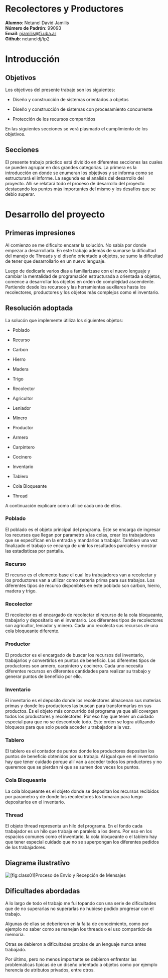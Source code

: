 Recolectores y Productores
============

**Alumno**:  Netanel David Jamilis           
**Número de Padrón**: 99093            
**Email**: njamilis@fi.uba.ar  
**Github**: netaneldj/tp2


Introducción
============

Objetivos
---------

Los objetivos del presente trabajo son los siguientes:

-   Diseño y construcción de sistemas orientados a objetos

-   Diseño y construcción de sistemas con procesamiento concurrente

-   Protección de los recursos compartidos

En las siguientes secciones se verá plasmado el cumplimiento de los
objetivos.

Secciones
---------

El presente trabajo práctico está dividido en diferentes secciones las cuales se pueden agrupar en dos grandes categorías. La primera es la introducción en donde se enumeran los objetivos y se informa como se estructurará el informe. La segunda es el analisis del desarrollo del proyecto. Allí se relatará todo el proceso de desarrollo del proyecto destacando los puntos más importantes del mismo y los desafios que se debio superar.

Desarrollo del proyecto
==========================

Primeras impresiones
------------------------

Al comienzo se me dificulto encarar la solución. No sabía por donde empezar a desarrollarla. En este trabajo además de sumarse la dificultad del manejo de Threads y el diseño orientado a objetos, se sumo la dificultad de tener que desarrollarlo en un nuevo lenguaje. 

Luego de dedicarle varios dias a familiarizase con el nuevo lenguaje y cambiar la mentalidad de programación estructurada a orientada a objetos, comence a desarrollar los objetos en orden de complejidad ascendente. Partiendo desde los recursos y las herramientas auxiliares hasta los recolectores, productores y los objetos más complejos como el inventario.

Resolución adoptada
------------------------

La solucón que implemente útiliza los siguientes objetos:

-   Poblado

-   Recurso
-   Carbon
-   Hierro
-   Madera
-   Trigo

-   Recolector
-   Agricultor
-   Leniador
-   Minero

-   Productor
-   Armero
-   Carpintero
-   Cocinero

-   Inventario
-   Tablero

-   Cola Bloqueante
-   Thread

A continuación explicare como utilice cada uno de ellos.

### Poblado

El poblado es el objeto principal del programa. Este se encarga de ingresar los recursos que llegan por parametro a las colas, crear los trabajadores que se especifican en la entrada y mandarlos a trabajar. Tambien una vez finalizado el trabajo se encarga de unir los resultados parciales y mostrar las estadisticas por pantalla.  

### Recurso

El recurso es el elemento base el cual los trabajadores van a recolectar y los productores van a utilizar como materia prima para sus trabajos. Los diferentes tipos de recurso disponibles en este poblado son carbon, hierro, madera y trigo.

### Recolector

El recolector es el encargado de recolectar el recurso de la cola bloqueante, trabajarlo y depositarlo en el inventario. Los diferentes tipos de recolectores son agricultor, leniador y minero. Cada uno recolecta sus recursos de una cola bloqueante diferente.

### Productor

El productor es el encargado de buscar los recursos del inventario, trabajarlos y convertirlos en puntos de beneficio. Los diferentes tipos de productores son armero, carpintero y cocinero. Cada uno necesita diferentes recursos en diferentes cantidades para realizar su trabajo y generar puntos de beneficio por ello.

### Inventario

El inventario es el deposito donde los recolectores almacenan sus materias primas y donde los productores las buscan para transformarlas en sus productos. Es el objeto más concurrido del programa ya que allí covergen todos los productores y recolectores. Por eso hay que tener un cuidado especial para que no se descontrole todo. Este orden se logra utilizando bloqueos para que solo pueda acceder u trabajador a la vez.

### Tablero

El tablero es el contador de puntos donde los productores depositan los puntos de beneficio obtenidos por su trabajo. Al igual que en el inventario hay que tener cuidado porque allí van a acceder todos los productores y no queremos que se pierdan ni que se sumen dos veces los puntos.

### Cola Bloqueante

La cola bloqueante es el objeto donde se depositan los recursos recibidos por parametro y de donde los recolectores los tomaran para luego depositarlos en el inventario.

### Thread

El objeto thread representa un hilo del programa. En el fondo cada trabajador es un hilo que trabaja en paralelo a los dems. Por eso en los espacios comunes como el inventario, la cola bloqueante o el tablero hay que tener especial cuidado que no se superpongan los diferentes pedidos de los trabajadores.


Diagrama ilustrativo
------------------------

![\[fig:class01\]Proceso de Envio y Recepción de Mensajes](img/diagrama_secuencia_recolector_productor.png)

Dificultades abordadas
------------------------

A lo largo de todo el trabajo me fui topando con una serie de dificultades que de no superarlas no superarlas no hubiese podido progresar con el trabajo. 

Algunas de ellas se deberieron en la falta de conocimiento, como por ejemplo no saber como se manejan los threads o el uso compartido de memoria. 

Otras se debieron a dificultades propias de un lenguaje nunca antes trabajado.

Por último, pero no menos importante se debieron enfrentar las problematicas tipicas de un diseño orientado a objetos como por ejemplo herencia de atributos privados, entre otros.
